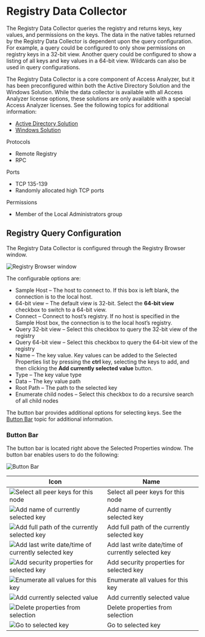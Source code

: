 # Registry Data Collector

The Registry Data Collector queries the registry and returns keys, key values, and permissions on
the keys. The data in the native tables returned by the Registry Data Collector is dependent upon
the query configuration. For example, a query could be configured to only show permissions on
registry keys in a 32-bit view. Another query could be configured to show a listing of all keys and
key values in a 64-bit view. Wildcards can also be used in query configurations.

The Registry Data Collector is a core component of Access Analyzer, but it has been preconfigured
within both the Active Directory Solution and the Windows Solution. While the data collector is
available with all Access Analyzer license options, these solutions are only available with a
special Access Analyzer licenses. See the following topics for additional information:

- [Active Directory Solution](/docs/accessanalyzer/12.0/solutions/activedirectory/overview.md)
- [Windows Solution](/docs/accessanalyzer/12.0/solutions/windows/overview.md)

Protocols

- Remote Registry
- RPC

Ports

- TCP 135-139
- Randomly allocated high TCP ports

Permissions

- Member of the Local Administrators group

## Registry Query Configuration

The Registry Data Collector is configured through the Registry Browser window.

![Registry Browser window](/img/product_docs/accessanalyzer/12.0/admin/datacollector/browser.webp)

The configurable options are:

- Sample Host – The host to connect to. If this box is left blank, the connection is to the local
  host.
- 64-bit view – The default view is 32-bit. Select the **64-bit view** checkbox to switch to a
  64-bit view.
- Connect – Connect to host’s registry. If no host is specified in the Sample Host box, the
  connection is to the local host’s registry.
- Query 32-bit view – Select this checkbox to query the 32-bit view of the registry
- Query 64-bit view – Select this checkbox to query the 64-bit view of the registry
- Name – The key value. Key values can be added to the Selected Properties list by pressing the
  **ctrl** key, selecting the keys to add, and then clicking the **Add currently selected value**
  button.
- Type – The key value type
- Data – The key value path
- Root Path – The path to the selected key
- Enumerate child nodes – Select this checkbox to do a recursive search of all child nodes

The button bar provides additional options for selecting keys. See the [Button Bar](#button-bar)
topic for additional information.

### Button Bar

The button bar is located right above the Selected Properties window. The button bar enables users
to do the following:

![Button Bar](/img/product_docs/accessanalyzer/12.0/admin/datacollector/buttonbar.webp)

| Icon                                                                                                                                                                | Name                                               |
| ------------------------------------------------------------------------------------------------------------------------------------------------------------------- | -------------------------------------------------- |
| ![Select all peer keys for this node](/img/product_docs/accessanalyzer/12.0/admin/datacollector/selectall.webp)                   | Select all peer keys for this node                 |
| ![Add name of currently selected key](/img/product_docs/accessanalyzer/12.0/admin/datacollector/addname.webp)                     | Add name of currently selected key                 |
| ![Add full path of the currently selected key](/img/product_docs/accessanalyzer/12.0/admin/datacollector/addpath.webp)            | Add full path of the currently selected key        |
| ![Add last write date/time of currently selected key](/img/product_docs/accessanalyzer/12.0/admin/datacollector/adddatetime.webp) | Add last write date/time of currently selected key |
| ![Add security properties for selected key](/img/product_docs/accessanalyzer/12.0/admin/datacollector/addproperties.webp)         | Add security properties for selected key           |
| ![Enumerate all values for this key](/img/product_docs/accessanalyzer/12.0/admin/datacollector/enumeratevalues.webp)              | Enumerate all values for this key                  |
| ![Add currently selected value](/img/product_docs/accessanalyzer/12.0/admin/datacollector/addvalue.webp)                          | Add currently selected value                       |
| ![Delete properties from selection](/img/product_docs/platgovnetsuite/integrations/delete.webp)                                         | Delete properties from selection                   |
| ![Go to selected key](/img/product_docs/accessanalyzer/12.0/admin/datacollector/goto.webp)                                        | Go to selected key                                 |
